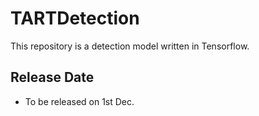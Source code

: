 TARTDetection
==========
This repository is a detection model written in Tensorflow.

## Release Date
- To be released on 1st Dec.

